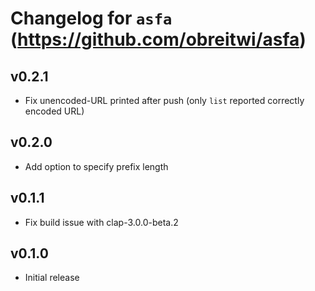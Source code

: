 
# Changelog for `asfa` (https://github.com/obreitwi/asfa)

## v0.2.1

* Fix unencoded-URL printed after push (only `list` reported correctly encoded URL)

## v0.2.0

* Add option to specify prefix length

## v0.1.1

* Fix build issue with clap-3.0.0-beta.2

## v0.1.0

* Initial release
